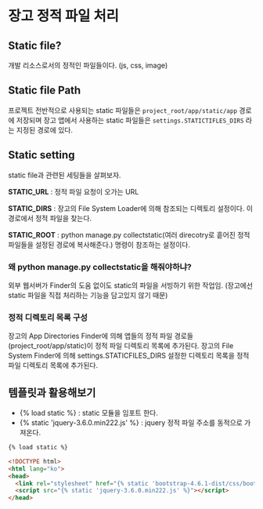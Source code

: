 # 장고 정적 파일 처리
## Static file?
개발 리소스로서의 정적인 파일들이다. (js, css, image)

## Static file Path
프로젝트 전반적으로 사용되는 static 파일들은 `project_root/app/static/app` 경로에 저장되며 장고 앱에서 사용하는 static 파일들은 `settings.STATICTIFLES_DIRS` 라는 지정된 경로에 있다.

## Static setting
static file과 관련된 세팅들을 살펴보자.

**STATIC_URL** : 정적 파일 요청이 오가는 URL

**STATIC_DIRS** : 장고의 File System Loader에 의해 참조되는 디렉토리 설정이다. 이 경로에서 정적 파일을 찾는다.

**STATIC_ROOT** : python manage.py collectstatic(여러 direcotry로 흩어진 정적 파일들을 설정된 경로에 복사해준다.) 명령이 참조하는 설정이다. 

### 왜 python manage.py collectstatic을 해줘야하냐?
외부 웹서버가 Finder의 도움 없이도 static의 파일을 서빙하기 위한 작업임. (장고에선 static 파일을 직접 처리하는 기능을 담고있지 않기 때문)

### 정적 디렉토리 목록 구성
장고의 App Directories Finder에 의해 앱들의 정적 파일 경로들(project_root/app/static)이 정적 파일 디렉토리 목록에 추가된다. 장고의 File System Finder에 의해 settings.STATICFILES_DIRS 설정한 디렉토리 목록을 정적 파일 디렉토리 목록에 추가된다.

## 템플릿과 활용해보기
- {% load static %} : static 모듈을 임포트 한다.
- {% static 'jquery-3.6.0.min222.js' %} : jquery 정적 파일 주소를 동적으로 가져온다.
```html
{% load static %}

<!DOCTYPE html>
<html lang="ko">
<head>
  <link rel="stylesheet" href="{% static 'bootstrap-4.6.1-dist/css/bootstrap.css' %}">
  <script src="{% static 'jquery-3.6.0.min222.js' %}"></script>
</head>
```
